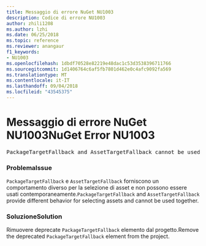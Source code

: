 ```yaml
---
title: Messaggio di errore NuGet NU1003
description: Codice di errore NU1003
author: zhili1208
ms.author: lzhi
ms.date: 06/25/2018
ms.topic: reference
ms.reviewer: anangaur
f1_keywords:
- NU1003
ms.openlocfilehash: 1dbdf70528e82219e48dac1c53d3538396711766
ms.sourcegitcommit: 1d1406764c6af5fb7801d462e0c4afc9092fa569
ms.translationtype: MT
ms.contentlocale: it-IT
ms.lasthandoff: 09/04/2018
ms.locfileid: "43545375"
---
```

# <a name="nuget-error-nu1003"></a><span data-ttu-id="a3338-103">Messaggio di errore NuGet NU1003</span><span class="sxs-lookup"><span data-stu-id="a3338-103">NuGet Error NU1003</span></span>

<pre>PackageTargetFallback and AssetTargetFallback cannot be used together. Remove PackageTargetFallback(deprecated) references from the project environment.</pre>

### <a name="issue"></a><span data-ttu-id="a3338-104">Problema</span><span class="sxs-lookup"><span data-stu-id="a3338-104">Issue</span></span>
<span data-ttu-id="a3338-105">`PackageTargetFallback` e `AssetTargetFallback` forniscono un comportamento diverso per la selezione di asset e non possono essere usati contemporaneamente.</span><span class="sxs-lookup"><span data-stu-id="a3338-105">`PackageTargetFallback` and `AssetTargetFallback` provide different behavior for selecting assets and cannot be used together.</span></span>

### <a name="solution"></a><span data-ttu-id="a3338-106">Soluzione</span><span class="sxs-lookup"><span data-stu-id="a3338-106">Solution</span></span>
<span data-ttu-id="a3338-107">Rimuovere deprecate `PackageTargetFallback` elemento dal progetto.</span><span class="sxs-lookup"><span data-stu-id="a3338-107">Remove the deprecated `PackageTargetFallback` element from the project.</span></span>